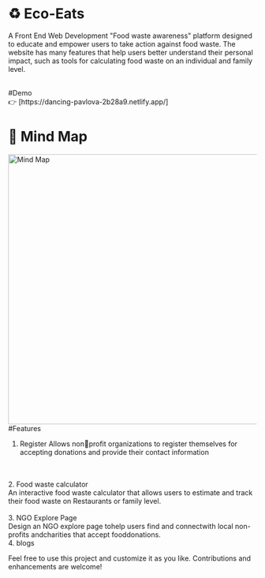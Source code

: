 # ♻ Eco-Eats 
A Front End Web Development  "Food waste awareness" platform   designed to educate and empower users to  take action against food waste. The website has many features that help users better understand their  personal impact, such as tools for calculating food waste on an individual and family level.
<br>
</div>
<br>
#Demo<br>
👉 [https://dancing-pavlova-2b28a9.netlify.app/]

# 📌 Mind Map 
<img width="547" alt="Mind Map" src="https://github.com/user-attachments/assets/9280b1a0-3033-4cd4-af44-50feb2c0dec7"> <br>
#Features
1. Register
 Allows nonprofit organizations to register themselves for accepting donations and provide their contact information
 <br>
<br>
2. Food waste calculator<br>
   An interactive food waste calculator that allows users to estimate and track their food waste on Restaurants or family level.<br>
  <br>
3. NGO Explore Page<br>
   Design an NGO explore page tohelp users find and connectwith local non-profits andcharities that accept fooddonations.<br>
4. blogs<br>

Feel free to use this project and customize it as you like. Contributions and enhancements are welcome!
